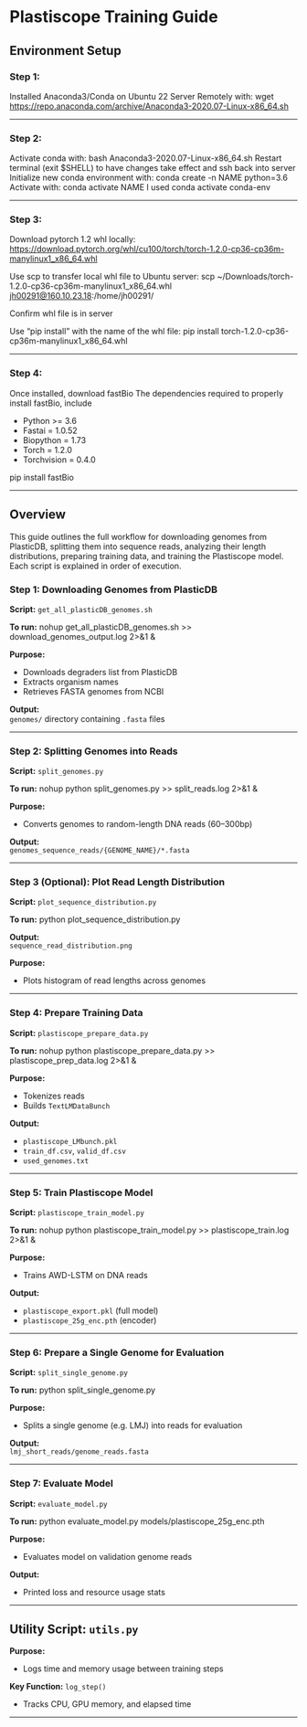 
# Plastiscope Training Guide

## Environment Setup

### Step 1:

Installed Anaconda3/Conda on Ubuntu 22 Server Remotely with: 
wget https://repo.anaconda.com/archive/Anaconda3-2020.07-Linux-x86_64.sh

---

### Step 2:

Activate conda with: 
bash Anaconda3-2020.07-Linux-x86_64.sh 
Restart terminal (exit $SHELL) to have changes take effect and ssh back into server 
Initialize new conda environment with: 
conda create -n NAME python=3.6
Activate with:
conda activate NAME
I used conda activate conda-env

---

### Step 3:

Download pytorch 1.2 whl locally: https://download.pytorch.org/whl/cu100/torch/torch-1.2.0-cp36-cp36m-manylinux1_x86_64.whl

Use scp to transfer local whl file to Ubuntu server:
scp ~/Downloads/torch-1.2.0-cp36-cp36m-manylinux1_x86_64.whl jh00291@160.10.23.18:/home/jh00291/

Confirm whl file is in server

Use “pip install” with the name of the whl file:
pip install torch-1.2.0-cp36-cp36m-manylinux1_x86_64.whl

---

### Step 4:

Once installed, download fastBio
The dependencies required to properly install fastBio, include 
- Python >= 3.6 
- Fastai = 1.0.52 
- Biopython = 1.73 
- Torch = 1.2.0 
- Torchvision = 0.4.0

pip install fastBio

---

## Overview
This guide outlines the full workflow for downloading genomes from PlasticDB, splitting them into sequence reads, analyzing their
length distributions, preparing training data, and training the Plastiscope model. Each script is explained in order of execution.


### Step 1: Downloading Genomes from PlasticDB

**Script:** `get_all_plasticDB_genomes.sh`

**To run:**
nohup get_all_plasticDB_genomes.sh >> download_genomes_output.log 2>&1 &

**Purpose:**  
- Downloads degraders list from PlasticDB  
- Extracts organism names  
- Retrieves FASTA genomes from NCBI  

**Output:**  
`genomes/` directory containing `.fasta` files

---

### Step 2: Splitting Genomes into Reads

**Script:** `split_genomes.py`

**To run:**
nohup python split_genomes.py >> split_reads.log 2>&1 &

**Purpose:**  
- Converts genomes to random-length DNA reads (60–300bp)

**Output:**  
`genomes_sequence_reads/{GENOME_NAME}/*.fasta`

---

### Step 3 (Optional): Plot Read Length Distribution

**Script:** `plot_sequence_distribution.py`

**To run:**
python plot_sequence_distribution.py

**Output:**  
`sequence_read_distribution.png`

**Purpose:**  
- Plots histogram of read lengths across genomes

---

### Step 4: Prepare Training Data

**Script:** `plastiscope_prepare_data.py`

**To run:**
nohup python plastiscope_prepare_data.py >> plastiscope_prep_data.log 2>&1 &


**Purpose:**  
- Tokenizes reads  
- Builds `TextLMDataBunch`  

**Output:**  
- `plastiscope_LMbunch.pkl`  
- `train_df.csv`, `valid_df.csv`  
- `used_genomes.txt`

---

### Step 5: Train Plastiscope Model

**Script:** `plastiscope_train_model.py`

**To run:**
nohup python plastiscope_train_model.py >> plastiscope_train.log 2>&1 &

**Purpose:**  
- Trains AWD-LSTM on DNA reads  

**Output:**  
- `plastiscope_export.pkl` (full model)  
- `plastiscope_25g_enc.pth` (encoder)

---

### Step 6: Prepare a Single Genome for Evaluation

**Script:** `split_single_genome.py`

**To run:**
python split_single_genome.py

**Purpose:**  
- Splits a single genome (e.g. LMJ) into reads for evaluation  

**Output:**  
`lmj_short_reads/genome_reads.fasta`

---

### Step 7: Evaluate Model

**Script:** `evaluate_model.py`

**To run:**
python evaluate_model.py models/plastiscope_25g_enc.pth

**Purpose:**  
- Evaluates model on validation genome reads  

**Output:**  
- Printed loss and resource usage stats  

---

## Utility Script: `utils.py`

**Purpose:**  
- Logs time and memory usage between training steps  

**Key Function:** `log_step()`  
- Tracks CPU, GPU memory, and elapsed time

---
